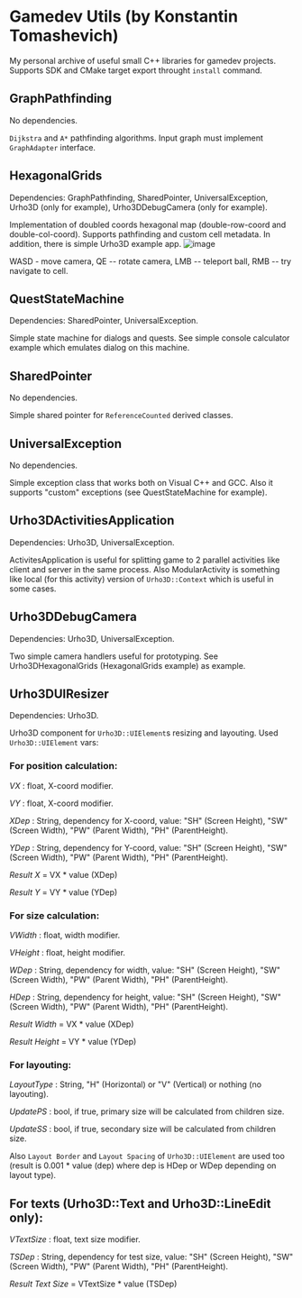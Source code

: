 # Gamedev Utils (by Konstantin Tomashevich)
My personal archive of useful small C++ libraries for gamedev projects. Supports SDK and CMake target export throught `install` command.

## GraphPathfinding
No dependencies.

`Dijkstra` and `A*` pathfinding algorithms. Input graph must implement `GraphAdapter` interface.

## HexagonalGrids
Dependencies: GraphPathfinding, SharedPointer, UniversalException, Urho3D (only for example), Urho3DDebugCamera (only for example).

Implementation of doubled coords hexagonal map (double-row-coord and double-col-coord). Supports pathfinding and custom cell metadata. In addition, there is simple Urho3D example app.
<img src="https://preview.ibb.co/idcUDA/image.png" alt="image" border="0"/>

WASD - move camera, QE -- rotate camera, LMB -- teleport ball, RMB -- try navigate to cell.

## QuestStateMachine
Dependencies: SharedPointer, UniversalException.

Simple state machine for dialogs and quests. See simple console calculator example which emulates dialog on this machine.

## SharedPointer
No dependencies.

Simple shared pointer for `ReferenceCounted` derived classes.

## UniversalException
No dependencies.

Simple exception class that works both on Visual C++ and GCC. Also it supports "custom" exceptions (see QuestStateMachine for example).

## Urho3DActivitiesApplication
Dependencies: Urho3D, UniversalException.

ActivitesApplication is useful for splitting game to 2 parallel activities like client and server in the same process. Also ModularActivity is something like local (for this activity) version of `Urho3D::Context` which is useful in some cases.

## Urho3DDebugCamera
Dependencies: Urho3D, UniversalException.

Two simple camera handlers useful for prototyping. See Urho3DHexagonalGrids (HexagonalGrids example) as example.

## Urho3DUIResizer
Dependencies: Urho3D.

Urho3D component for `Urho3D::UIElement`s resizing and layouting. Used `Urho3D::UIElement` vars:

### For position calculation:
*VX* : float, X-coord modifier.

*VY* : float, X-coord modifier.

*XDep* : String, dependency for X-coord, value: "SH" (Screen Height), "SW" (Screen Width), "PW" (Parent Width), "PH" (ParentHeight).

*YDep* : String, dependency for Y-coord, value: "SH" (Screen Height), "SW" (Screen Width), "PW" (Parent Width), "PH" (ParentHeight).

*Result X* = VX * value (XDep)

*Result Y* = VY * value (YDep)

### For size calculation:
*VWidth* : float, width modifier.

*VHeight* : float, height modifier.

*WDep* : String, dependency for width, value: "SH" (Screen Height), "SW" (Screen Width), "PW" (Parent Width), "PH" (ParentHeight).

*HDep* : String, dependency for height, value: "SH" (Screen Height), "SW" (Screen Width), "PW" (Parent Width), "PH" (ParentHeight).

*Result Width* = VX * value (XDep)

*Result Height* = VY * value (YDep)

### For layouting:
*LayoutType* : String, "H" (Horizontal) or "V" (Vertical) or nothing (no layouting).

*UpdatePS* : bool, if true, primary size will be calculated from children size.

*UpdateSS* : bool, if true, secondary size will be calculated from children size.

Also `Layout Border` and `Layout Spacing` of `Urho3D::UIElement` are used too (result is 0.001 * value (dep) where dep is HDep or WDep depending on layout type).

## For texts (Urho3D::Text and Urho3D::LineEdit only):
*VTextSize* : float, text size modifier.

*TSDep* : String, dependency for test size, value: "SH" (Screen Height), "SW" (Screen Width), "PW" (Parent Width), "PH" (ParentHeight).

*Result Text Size* = VTextSize * value (TSDep)
